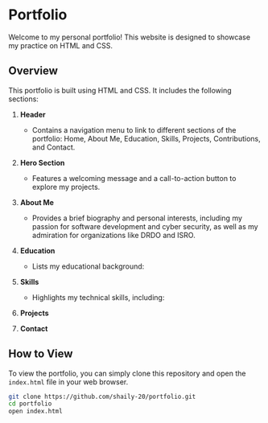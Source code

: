 # Portfolio

Welcome to my personal portfolio! This website is designed to showcase my practice on HTML and CSS.

## Overview

This portfolio is built using HTML and CSS. It includes the following sections:

1. **Header**
   - Contains a navigation menu to link to different sections of the portfolio: Home, About Me, Education, Skills, Projects, Contributions, and Contact.

2. **Hero Section**
   - Features a welcoming message and a call-to-action button to explore my projects.

3. **About Me**
   - Provides a brief biography and personal interests, including my passion for software development and cyber security, as well as my admiration for organizations like DRDO and ISRO.

4. **Education**
   - Lists my educational background:
5. **Skills**
   - Highlights my technical skills, including:
6. **Projects**
7. **Contact**
## How to View

To view the portfolio, you can simply clone this repository and open the `index.html` file in your web browser. 

```bash
git clone https://github.com/shaily-20/portfolio.git
cd portfolio
open index.html
